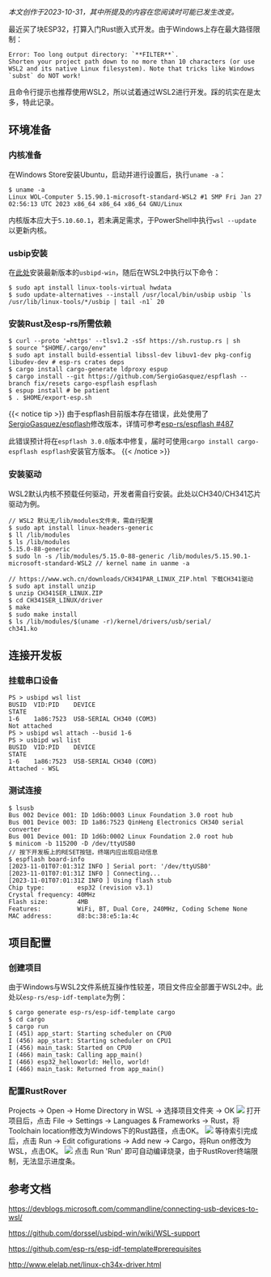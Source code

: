 *本文创作于2023-10-31，其中所提及的内容在您阅读时可能已发生改变。*

最近买了块ESP32，打算入门Rust嵌入式开发。由于Windows上存在最大路径限制：
```
Error: Too long output directory: `**FILTER**`.
Shorten your project path down to no more than 10 characters (or use WSL2 and its native Linux filesystem). Note that tricks like Windows `subst` do NOT work!
```
且命令行提示也推荐使用WSL2，所以试着通过WSL2进行开发。踩的坑实在是太多，特此记录。

## 环境准备
### 内核准备

在Windows Store安装Ubuntu，启动并进行设置后，执行`uname -a`：
```
$ uname -a
Linux WOL-Computer 5.15.90.1-microsoft-standard-WSL2 #1 SMP Fri Jan 27 02:56:13 UTC 2023 x86_64 x86_64 x86_64 GNU/Linux
```
内核版本应大于`5.10.60.1`，若未满足需求，于PowerShell中执行`wsl --update`以更新内核。
### usbip安装
在[此处](https://github.com/dorssel/usbipd-win/releases)安装最新版本的`usbipd-win`，随后在WSL2中执行以下命令：
```
$ sudo apt install linux-tools-virtual hwdata
$ sudo update-alternatives --install /usr/local/bin/usbip usbip `ls /usr/lib/linux-tools/*/usbip | tail -n1` 20
```
### 安装Rust及esp-rs所需依赖
```
$ curl --proto '=https' --tlsv1.2 -sSf https://sh.rustup.rs | sh
$ source "$HOME/.cargo/env"
$ sudo apt install build-essential libssl-dev libuv1-dev pkg-config libudev-dev # esp-rs crates deps
$ cargo install cargo-generate ldproxy espup
$ cargo install --git https://github.com/SergioGasquez/espflash --branch fix/resets cargo-espflash espflash
$ espup install # be patient
$ . $HOME/export-esp.sh
```
{{< notice tip >}}
由于espflash目前版本存在错误，此处使用了[SergioGasquez/espflash](https://github.com/SergioGasquez/espflash/tree/fix/resets)修改版本，详情可参考[esp-rs/espflash #487](https://github.com/esp-rs/espflash/pull/487)

此错误预计将在`espflash 3.0.0`版本中修复，届时可使用`cargo install cargo-espflash espflash`安装官方版本。
{{< /notice >}} 
### 安装驱动
WSL2默认内核不预载任何驱动，开发者需自行安装。此处以CH340/CH341芯片驱动为例。
```
// WSL2 默认无/lib/modules文件夹，需自行配置
$ sudo apt install linux-headers-generic
$ ll /lib/modules
$ ls /lib/modules
5.15.0-88-generic
$ sudo ln -s /lib/modules/5.15.0-88-generic /lib/modules/5.15.90.1-microsoft-standard-WSL2 // kernel name in uanme -a
```
```
// https://www.wch.cn/downloads/CH341PAR_LINUX_ZIP.html 下载CH341驱动
$ sudo apt install unzip
$ unzip CH341SER_LINUX.ZIP
$ cd CH341SER_LINUX/driver
$ make
$ sudo make install
$ ls /lib/modules/$(uname -r)/kernel/drivers/usb/serial/
ch341.ko
```
## 连接开发板
### 挂载串口设备
```
PS > usbipd wsl list
BUSID  VID:PID    DEVICE                                                        STATE
1-6    1a86:7523  USB-SERIAL CH340 (COM3)                                       Not attached
PS > usbipd wsl attach --busid 1-6
PS > usbipd wsl list
BUSID  VID:PID    DEVICE                                                        STATE
1-6    1a86:7523  USB-SERIAL CH340 (COM3)                                       Attached - WSL
```
### 测试连接
```
$ lsusb
Bus 002 Device 001: ID 1d6b:0003 Linux Foundation 3.0 root hub
Bus 001 Device 003: ID 1a86:7523 QinHeng Electronics CH340 serial converter
Bus 001 Device 001: ID 1d6b:0002 Linux Foundation 2.0 root hub
$ minicom -b 115200 -D /dev/ttyUSB0
// 按下开发板上的RESET按钮，终端内应出现启动信息
$ espflash board-info
[2023-11-01T07:01:31Z INFO ] Serial port: '/dev/ttyUSB0'
[2023-11-01T07:01:31Z INFO ] Connecting...
[2023-11-01T07:01:31Z INFO ] Using flash stub
Chip type:         esp32 (revision v3.1)
Crystal frequency: 40MHz
Flash size:        4MB
Features:          WiFi, BT, Dual Core, 240MHz, Coding Scheme None
MAC address:       d8:bc:38:e5:1a:4c
```
## 项目配置
### 创建项目
由于Windows与WSL2文件系统互操作性较差，项目文件应全部置于WSL2中。此处以`esp-rs/esp-idf-template`为例：
```
$ cargo generate esp-rs/esp-idf-template cargo
$ cd cargo
$ cargo run
I (451) app_start: Starting scheduler on CPU0
I (456) app_start: Starting scheduler on CPU1
I (456) main_task: Started on CPU0
I (466) main_task: Calling app_main()
I (466) esp32_helloworld: Hello, world!
I (466) main_task: Returned from app_main()
```
### 配置RustRover
Projects -> Open -> Home Directory in WSL -> 选择项目文件夹 -> OK
![](https://s2.loli.net/2023/11/01/cBKULz9QIAmw4P6.png)
打开项目后，点击 File -> Settings -> Languages & Frameworks -> Rust，将Toolchain location修改为Windows下的Rust路径，点击OK。
![](https://s2.loli.net/2023/11/01/pbyEio8IcklAeRW.png)
等待索引完成后，点击 Run -> Edit cofigurations -> Add new -> Cargo，将Run on修改为WSL，点击OK。
![](https://s2.loli.net/2023/11/01/FZL3q56EKP8TwVS.png)
点击 Run 'Run' 即可自动编译烧录，由于RustRover终端限制，无法显示进度条。
## 参考文档
https://devblogs.microsoft.com/commandline/connecting-usb-devices-to-wsl/

https://github.com/dorssel/usbipd-win/wiki/WSL-support

https://github.com/esp-rs/esp-idf-template#prerequisites

http://www.elelab.net/linux-ch34x-driver.html
